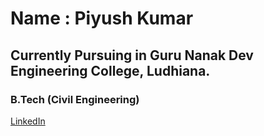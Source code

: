 # Name : Piyush Kumar
## Currently Pursuing in Guru Nanak Dev Engineering College, Ludhiana.
### B.Tech (Civil Engineering)
[LinkedIn](https://www.linkedin.com/in/piyush-kumar-160783235/)
